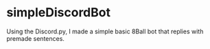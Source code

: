 # simpleDiscordBot
Using the Discord.py, I made a simple basic 8Ball bot that replies with premade sentences.
